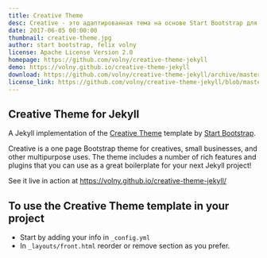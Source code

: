 ```yaml
---
title: Creative Theme
desc: Creative - это адаптированная тема на основе Start Bootstrap для Jekyll.
date: 2017-06-05 00:00:00
thumbnail: creative-theme.jpg
author: start bootstrap, felix volny
license: Apache License Version 2.0
homepage: https://github.com/volny/creative-theme-jekyll
demo: https://volny.github.io/creative-theme-jekyll
download: https://github.com/volny/creative-theme-jekyll/archive/master.zip
license_link: https://github.com/volny/creative-theme-jekyll/blob/master/LICENCE
---
```

## Creative Theme for Jekyll

A Jekyll implementation of the [Creative Theme](http://startbootstrap.com/template-overviews/creative/) template by [Start Bootstrap](http://startbootstrap.com).

Creative is a one page Bootstrap theme for creatives, small businesses, and other multipurpose uses.
The theme includes a number of rich features and plugins that you can use as a great boilerplate for your next Jekyll project! 

See it live in action at <https://volny.github.io/creative-theme-jekyll/>

## To use the Creative Theme template in your project

- Start by adding your info in `_config.yml`
- In `_layouts/front.html` reorder or remove section as you prefer.

